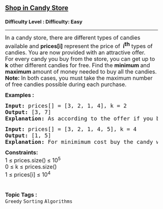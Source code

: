 <h2><a href="https://www.geeksforgeeks.org/problems/shop-in-candy-store1145/1?itm_source=geeksforgeeks&itm_medium=article&itm_campaign=bottom_sticky_on_article">Shop in Candy Store</a></h2><h3>Difficulty Level : Difficulty: Easy</h3><hr><div class="problems_problem_content__Xm_eO"><p><span style="font-size: 18px;"><span style="font-size: 18px;">In a candy store, there are different types of candies available and&nbsp;</span><span style="font-size: 18px;"><span style="font-size: 18px;"><strong>prices</strong></span><strong style="font-size: 18px;">[i]</strong></span><span style="font-size: 18px;"> represent the price of&nbsp;<strong> i</strong></span><strong><sup style="font-size: 18px;">th</sup></strong><span style="font-size: 18px;"> types of candies. You are now provided with an attractive offer.</span><br><span style="font-size: 18px;">For every candy you buy from the store, </span><span style="font-size: 18px;"><span style="font-size: 18px;">you can get up to <strong>k</strong> other different candies for free. Find the </span></span><strong style="font-size: 18px;">minimum </strong><span style="font-size: 18px;">and</span><strong style="font-size: 18px;"> maximum </strong><span style="font-size: 18px;">amount of money</span><span style="font-size: 18px;">&nbsp;needed to buy all the candies.</span><br><span style="font-size: 18px;"><strong>Note:</strong>&nbsp;</span></span><span style="font-size: 18px;">In both cases, you must take the maximum number of free candies possible during each purchase.</span></p>
<p><strong><span style="font-size: 18px;">Examples : <br></span></strong></p>
<pre><span style="font-size: 18px;"><strong>Input: </strong>prices[] = [3, 2, 1, 4], k = 2<br></span><span style="font-size: 18px;"><strong>Output: </strong>[</span><span style="font-size: 18px;">3, 7]<br></span><span style="font-size: 18px;"><strong>Explanation: </strong>As according to the offer if you buy one candy you can take at most k more for free. So in the first case, you buy the candy worth 1 and takes candies worth 3 and 4 for free, also you need to buy candy worth 2. So <strong>min cost</strong>: 1+2 = 3. In the second case, you can buy the candy worth 4 and takes candies worth 1 and 2 for free, also you need to buy candy worth 3. So <strong>max cost:</strong> 3+4 = 7.</span></pre>
<pre><span style="font-size: 18px;"><strong>Input:</strong> prices</span><span style="font-size: 18px;">[] = [3, 2, 1, 4, 5], k = 4</span><span style="font-size: 18px;"><strong>
Output:</strong> [</span><span style="font-size: 18px;">1, 5]
<strong>Explanation: </strong></span><span style="font-size: 18px;">For minimimum cost buy the candy with the cost 1 and get all the other candies for free. For maximum cost buy the candy with the cost 5 and get all other candies for free.</span>
</pre>
<p><span style="font-size: 18px;"><strong>Constraints:</strong><br>1 ≤ prices.size()<strong>&nbsp;</strong>≤ 10<sup>5</sup><br>0 ≤ k ≤ prices.size()<br>1 ≤ prices[i] ≤ 10<sup>4</sup></span></p></div><br><p><span style=font-size:18px><strong>Topic Tags : </strong><br><code>Greedy</code>&nbsp;<code>Sorting</code>&nbsp;<code>Algorithms</code>&nbsp;